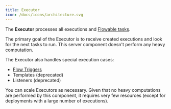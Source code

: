 ```yaml
---
title: Executor
icon: /docs/icons/architecture.svg
---
```


The **Executor** processes all executions and [Flowable tasks](../04.workflow-components/01.tasks/00.flowable-tasks.md).

The primary goal of the Executor is to receive created executions and look for the next tasks to run. This server component doesn't perform any heavy computation.

The Executor also handles special execution cases:

- [Flow Triggers](../04.workflow-components/07.triggers/02.flow-trigger.md)
- Templates (deprecated)
- Listeners (deprecated)

You can scale Executors as necessary. Given that no heavy computations are performed by this component, it requires very few resources (except for deployments with a large number of executions).